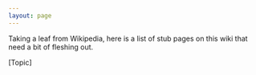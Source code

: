 ```yaml
---
layout: page
---
```


Taking a leaf from Wikipedia, here is a list of stub pages on this wiki that need a bit of fleshing out.

[Topic]
